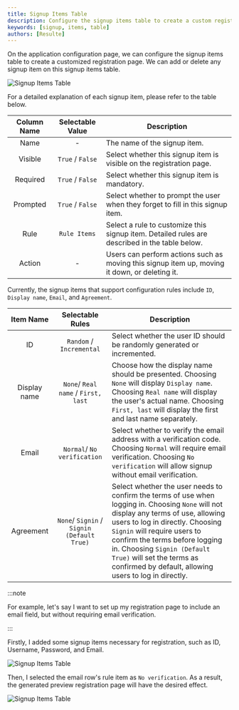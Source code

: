 ```yaml
---
title: Signup Items Table
description: Configure the signup items table to create a custom registration page
keywords: [signup, items, table]
authors: [Resulte]
---
```


On the application configuration page, we can configure the signup items table to create a customized registration page. We can add or delete any signup item on this signup items table.

![Signup Items Table](/img/application/signup-items-table/signup-items-table.png)

For a detailed explanation of each signup item, please refer to the table below.

| Column Name | Selectable Value | Description                                                                                                                                                 |
|:-----------:|:----------------:|-------------------------------------------------------------------------------------------------------------------------------------------------------------|
|    Name     |        -         | The name of the signup item.                                                                                                                                           |
|   Visible   | `True` / `False` | Select whether this signup item is visible on the registration page.                                                                                        |
|  Required   | `True` / `False` | Select whether this signup item is mandatory.                                                                                                    |
|  Prompted   | `True` / `False` | Select whether to prompt the user when they forget to fill in this signup item.                                                                               |
|    Rule     |  `Rule Items`   | Select a rule to customize this signup item. Detailed rules are described in the table below. |
|   Action    |        -         | Users can perform actions such as moving this signup item up, moving it down, or deleting it.                            |

Currently, the signup items that support configuration rules include `ID`, `Display name`, `Email`, and `Agreement`.

|  Item Name   |              Selectable Rules              | Description                                                                                                                                                                                                                                                                                                                    |
|:------------:|:------------------------------------------:|--------------------------------------------------------------------------------------------------------------------------------------------------------------------------------------------------------------------------------------------------------------------------------------------------------------------------------|
|      ID      |          `Random` / `Incremental`          | Select whether the user ID should be randomly generated or incremented.                                                                                                                                                                                                                                                               |
| Display name |    `None`/ `Real name` / `First, last`     | Choose how the display name should be presented. Choosing `None` will display `Display name`. Choosing `Real name` will display the user's actual name. Choosing `First, last` will display the first and last name separately.                                                                                                                                    |
|    Email     |        `Normal`/ `No verification`         | Select whether to verify the email address with a verification code. Choosing `Normal` will require email verification. Choosing `No verification` will allow signup without email verification.                                                                                                                                                              |
|  Agreement   | `None`/ `Signin` / `Signin (Default True)` | Select whether the user needs to confirm the terms of use when logging in. Choosing `None` will not display any terms of use, allowing users to log in directly. Choosing `Signin` will require users to confirm the terms before logging in. Choosing `Signin (Default True)` will set the terms as confirmed by default, allowing users to log in directly. |

:::note

For example, let's say I want to set up my registration page to include an email field, but without requiring email verification.

:::

Firstly, I added some signup items necessary for registration, such as ID, Username, Password, and Email.

![Signup Items Table](/img/application/signup-items-table/signup-items-table-demo-config.png)

Then, I selected the email row's rule item as `No verification`. As a result, the generated preview registration page will have the desired effect.

![Signup Items Table](/img/application/signup-items-table/signup-items-table-demo-page.png)
